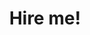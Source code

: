 ---
permalink: /hireme/
title: "Hire me!"
excerpt: ""
last_modified_at: 2022-11-06T18:00:00-01:00
toc: true
---
